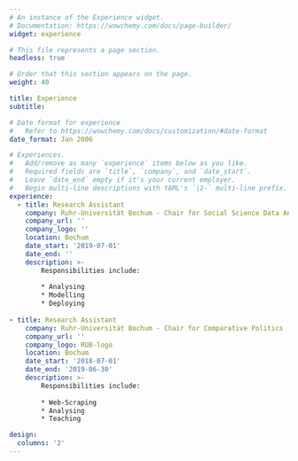 ```yaml
---
# An instance of the Experience widget.
# Documentation: https://wowchemy.com/docs/page-builder/
widget: experience

# This file represents a page section.
headless: true

# Order that this section appears on the page.
weight: 40

title: Experience
subtitle:

# Date format for experience
#   Refer to https://wowchemy.com/docs/customization/#date-format
date_format: Jan 2006

# Experiences.
#   Add/remove as many `experience` items below as you like.
#   Required fields are `title`, `company`, and `date_start`.
#   Leave `date_end` empty if it's your current employer.
#   Begin multi-line descriptions with YAML's `|2-` multi-line prefix.
experience:
  - title: Research Assistant
    company: Ruhr-Universität Bochum - Chair for Social Science Data Analysis
    company_url: ''
    company_logo: ''
    location: Bochum
    date_start: '2019-07-01'
    date_end: ''
    description: >-
        Responsibilities include:
        
        * Analysing
        * Modelling
        * Deploying
        
- title: Research Assistant
    company: Ruhr-Universität Bochum - Chair for Comparative Politics
    company_url: ''
    company_logo: RUB-logo
    location: Bochum
    date_start: '2018-07-01'
    date_end: '2019-06-30'
    description: >-
        Responsibilities include:
        
        * Web-Scraping
        * Analysing
        * Teaching

design:
  columns: '2'
---
```

